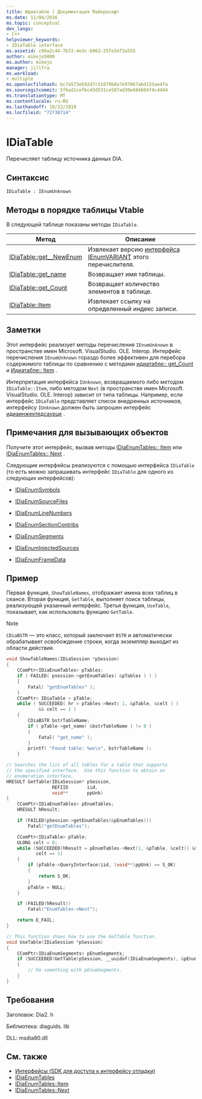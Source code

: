 ```yaml
---
title: Идиатабле | Документация Майкрософт
ms.date: 11/04/2016
ms.topic: conceptual
dev_langs:
- C++
helpviewer_keywords:
- IDiaTable interface
ms.assetid: c99a2c44-7b72-4e3c-b963-25fe3df3a555
author: mikejo5000
ms.author: mikejo
manager: jillfra
ms.workload:
- multiple
ms.openlocfilehash: bc7a573eb92d7c51079b0a7e97067abd155ae4fa
ms.sourcegitcommit: 5f6ad1cefbcd3d531ce587ad30e684684f4c4d44
ms.translationtype: MT
ms.contentlocale: ru-RU
ms.lasthandoff: 10/22/2019
ms.locfileid: "72738714"
---
```

# <a name="idiatable"></a>IDiaTable
Перечисляет таблицу источника данных DIA.

## <a name="syntax"></a>Синтаксис

```
IDiaTable : IEnumUnknown
```

## <a name="methods-in-vtable-order"></a>Методы в порядке таблицы Vtable
В следующей таблице показаны методы `IDiaTable`.

|Метод|Описание|
|------------|-----------------|
|[IDiaTable::get__NewEnum](../../debugger/debug-interface-access/idiatable-get-newenum.md)|Извлекает версию [интерфейса IEnumVARIANT](/previous-versions/windows/desktop/api/oaidl/nn-oaidl-ienumvariant) этого перечислителя.|
|[IDiaTable::get_name](../../debugger/debug-interface-access/idiatable-get-name.md)|Возвращает имя таблицы.|
|[IDiaTable::get_Count](../../debugger/debug-interface-access/idiatable-get-count.md)|Возвращает количество элементов в таблице.|
|[IDiaTable::Item](../../debugger/debug-interface-access/idiatable-item.md)|Извлекает ссылку на определенный индекс записи.|

## <a name="remarks"></a>Заметки
Этот интерфейс реализует методы перечисления `IEnumUnknown` в пространстве имен Microsoft. VisualStudio. OLE. Interop. Интерфейс перечисления `IEnumUnknown` гораздо более эффективен для перебора содержимого таблицы по сравнению с методами [идиатабле:: get_Count](../../debugger/debug-interface-access/idiatable-get-count.md) и [Идиатабле:: Item](../../debugger/debug-interface-access/idiatable-item.md) .

Интерпретация интерфейса `IUnknown`, возвращаемого либо методом `IDiaTable::Item`, либо методом `Next` (в пространстве имен Microsoft. VisualStudio. OLE. Interop) зависит от типа таблицы. Например, если интерфейс `IDiaTable` представляет список внедренных источников, интерфейсу `IUnknown` должен быть запрошен интерфейс [идиаинжектедсаурце](../../debugger/debug-interface-access/idiainjectedsource.md) .

## <a name="notes-for-callers"></a>Примечания для вызывающих объектов
Получите этот интерфейс, вызвав методы [IDiaEnumTables:: Item](../../debugger/debug-interface-access/idiaenumtables-item.md) или [IDiaEnumTables:: Next](../../debugger/debug-interface-access/idiaenumtables-next.md) .

Следующие интерфейсы реализуются с помощью интерфейса `IDiaTable` (то есть можно запрашивать интерфейс `IDiaTable` для одного из следующих интерфейсов):

- [IDiaEnumSymbols](../../debugger/debug-interface-access/idiaenumsymbols.md)

- [IDiaEnumSourceFiles](../../debugger/debug-interface-access/idiaenumsourcefiles.md)

- [IDiaEnumLineNumbers](../../debugger/debug-interface-access/idiaenumlinenumbers.md)

- [IDiaEnumSectionContribs](../../debugger/debug-interface-access/idiaenumsectioncontribs.md)

- [IDiaEnumSegments](../../debugger/debug-interface-access/idiaenumsegments.md)

- [IDiaEnumInjectedSources](../../debugger/debug-interface-access/idiaenuminjectedsources.md)

- [IDiaEnumFrameData](../../debugger/debug-interface-access/idiaenumframedata.md)

## <a name="example"></a>Пример
Первая функция, `ShowTableNames`, отображает имена всех таблиц в сеансе. Вторая функция, `GetTable`, выполняет поиск таблицы, реализующей указанный интерфейс. Третья функция, `UseTable`, показывает, как использовать функцию `GetTable`.

> [!NOTE]
> `CDiaBSTR` — это класс, который заключает `BSTR` и автоматически обрабатывает освобождение строки, когда экземпляр выходит из области действия.

```C++
void ShowTableNames(IDiaSession *pSession)
{
    CComPtr<IDiaEnumTables> pTables;
    if ( FAILED( psession->getEnumTables( &pTables ) ) )
    {
        Fatal( "getEnumTables" );
    }
    CComPtr< IDiaTable > pTable;
    while ( SUCCEEDED( hr = pTables->Next( 1, &pTable, &celt ) )
            && celt == 1 )
    {
        CDiaBSTR bstrTableName;
        if ( pTable->get_name( &bstrTableName ) != 0 )
        {
            Fatal( "get_name" );
        }
        printf( "Found table: %ws\n", bstrTableName );
    }

// Searches the list of all tables for a table that supports
// the specified interface.  Use this function to obtain an
// enumeration interface.
HRESULT GetTable(IDiaSession* pSession,
                 REFIID       iid,
                 void**       ppUnk)
{
    CComPtr<IDiaEnumTables> pEnumTables;
    HRESULT hResult;

    if (FAILED(pSession->getEnumTables(&pEnumTables)))
        Fatal("getEnumTables");

    CComPtr<IDiaTable> pTable;
    ULONG celt = 0;
    while (SUCCEEDED(hResult = pEnumTables->Next(1, &pTable, &celt)) &&
           celt == 1)
    {
        if (pTable->QueryInterface(iid, (void**)ppUnk) == S_OK)
        {
            return S_OK;
        }
        pTable = NULL;
    }

    if (FAILED(hResult))
        Fatal("EnumTables->Next");

    return E_FAIL;
}

// This function shows how to use the GetTable function.
void UseTable(IDiaSession *pSession)
{
    CComPtr<IDiaEnumSegments> pEnumSegments;
    if (SUCCEEDED(GetTable(pSession, __uuidof(IDiaEnumSegments), &pEnumSegments)))
    {
        // Do something with pEnumSegments.
    }
}
```

## <a name="requirements"></a>Требования
Заголовок: Dia2. h

Библиотека: diaguids. lib

DLL: msdia80.dll

## <a name="see-also"></a>См. также
- [Интерфейсы (SDK для доступа к интерфейсу отладки)](../../debugger/debug-interface-access/interfaces-debug-interface-access-sdk.md)
- [IDiaEnumTables](../../debugger/debug-interface-access/idiaenumtables.md)
- [IDiaEnumTables::Item](../../debugger/debug-interface-access/idiaenumtables-item.md)
- [IDiaEnumTables::Next](../../debugger/debug-interface-access/idiaenumtables-next.md)
